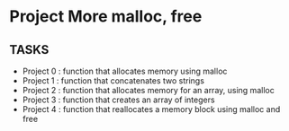 # Project  More malloc, free

## TASKS

* Project 0 : function that allocates memory using malloc
* Project 1 : function that concatenates two strings
* Project 2 : function that allocates memory for an array, using malloc
* Project 3 : function that creates an array of integers
* Project 4 : function that reallocates a memory block using malloc and free
